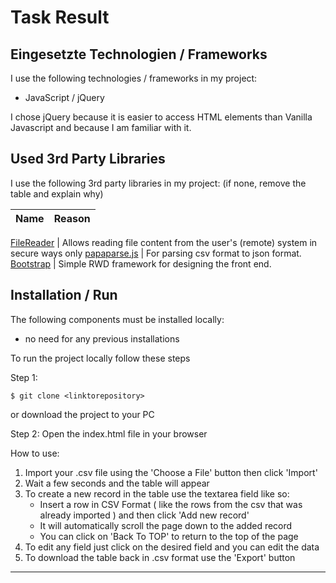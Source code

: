# Task Result

## Eingesetzte Technologien / Frameworks

I use the following technologies / frameworks in my project:

- JavaScript / jQuery


I chose jQuery because it is easier to access HTML elements than Vanilla Javascript and because I am familiar with it.

## Used 3rd Party Libraries

I use the following 3rd party libraries in my project: (if none, remove the table and explain why)

Name | Reason
--- | ---

[FileReader](https://developer.mozilla.org/en-US/docs/Web/API/FileReader) | Allows reading file content from the user's (remote) system in secure ways only
[papaparse.js](https://www.papaparse.com) | For parsing csv format to json format.
[Bootstrap](https://getbootstrap.com/) | Simple RWD framework for designing the front end.

## Installation / Run

The following components must be installed locally:

- no need for any previous installations

To run the project locally follow these steps

Step 1:
```console
$ git clone <linktorepository>
```
or download the project to your PC

Step 2:
Open the index.html file in your browser

How to use:
1. Import your .csv file using the 'Choose a File' button then click 'Import'
2. Wait a few seconds and the table will appear 
3. To create a new record in the table use the textarea field like so:
    * Insert a row in CSV Format ( like the rows from the csv that was already imported ) and then click 'Add new record'
    * It will automatically scroll the page down to the added record
    * You can click on 'Back To TOP' to return to the top of the page
4. To edit any field just click on the desired field and you can edit the data
5. To download the table back in .csv format use the 'Export' button


---

